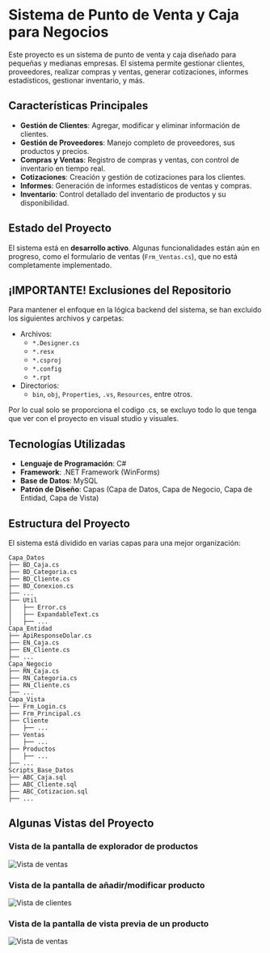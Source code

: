 # Sistema de Punto de Venta y Caja para Negocios

Este proyecto es un sistema de punto de venta y caja diseñado para pequeñas y medianas empresas. El sistema permite gestionar clientes, proveedores, realizar compras y ventas, generar cotizaciones, informes estadísticos, gestionar inventario, y más.

## Características Principales

- **Gestión de Clientes**: Agregar, modificar y eliminar información de clientes.
- **Gestión de Proveedores**: Manejo completo de proveedores, sus productos y precios.
- **Compras y Ventas**: Registro de compras y ventas, con control de inventario en tiempo real.
- **Cotizaciones**: Creación y gestión de cotizaciones para los clientes.
- **Informes**: Generación de informes estadísticos de ventas y compras.
- **Inventario**: Control detallado del inventario de productos y su disponibilidad.

## Estado del Proyecto

El sistema está en **desarrollo activo**. Algunas funcionalidades están aún en progreso, como el formulario de ventas (`Frm_Ventas.cs`), que no está completamente implementado.

## ¡IMPORTANTE! Exclusiones del Repositorio

Para mantener el enfoque en la lógica backend del sistema, se han excluido los siguientes archivos y carpetas:

- Archivos: 
  - `*.Designer.cs` 
  - `*.resx`
  - `*.csproj`
  - `*.config`
  - `*.rpt`
- Directorios: 
  - `bin`, `obj`, `Properties`, `.vs`, `Resources`, entre otros.
  
Por lo cual solo se proporciona el codigo .cs, se excluyo todo lo que tenga que ver con el proyecto en visual studio y visuales.

## Tecnologías Utilizadas

- **Lenguaje de Programación**: C#
- **Framework**: .NET Framework (WinForms)
- **Base de Datos**: MySQL
- **Patrón de Diseño**: Capas (Capa de Datos, Capa de Negocio, Capa de Entidad, Capa de Vista)

## Estructura del Proyecto

El sistema está dividido en varias capas para una mejor organización:
```
Capa_Datos
├── BD_Caja.cs
├── BD_Categoria.cs
├── BD_Cliente.cs
├── BD_Conexion.cs
├── ...
├── Util
│   ├── Error.cs
│   ├── ExpandableText.cs
│   ├── ...
Capa_Entidad
├── ApiResponseDolar.cs
├── EN_Caja.cs
├── EN_Cliente.cs
├── ...
Capa_Negocio
├── RN_Caja.cs
├── RN_Categoria.cs
├── RN_Cliente.cs
├── ...
Capa_Vista
├── Frm_Login.cs
├── Frm_Principal.cs
├── Cliente
│   ├── ...
├── Ventas
│   ├── ...
├── Productos
│   ├── ...
├── ...
Scripts_Base_Datos
├── ABC_Caja.sql
├── ABC_Cliente.sql
├── ABC_Cotizacion.sql
├── ...
```

## Algunas Vistas del Proyecto

### Vista de la pantalla de explorador de productos
![Vista de ventas](https://i.imgur.com/PWS12iy.png)

### Vista de la pantalla de añadir/modificar producto
![Vista de clientes](https://i.imgur.com/BSeMf5c.png)

### Vista de la pantalla de vista previa de un producto
![Vista de ventas](https://i.imgur.com/mliIBns.png)

